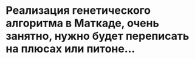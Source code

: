 # Реализация генетического алгоритма в Маткаде, очень занятно, нужно будет переписать на плюсах или питоне...

